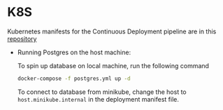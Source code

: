 # K8S

Kubernetes manifests for the Continuous Deployment pipeline are in this [repository](https://github.com/bruce-mig/argocd-go-micro-config)

- Running Postgres on the host machine:

    To spin up database on local machine, run the following command

    ```bash
    docker-compose -f postgres.yml up -d
    ```

    To connect to database from  minikube, change the host  to `host.minikube.internal` in the deployment manifest file.

